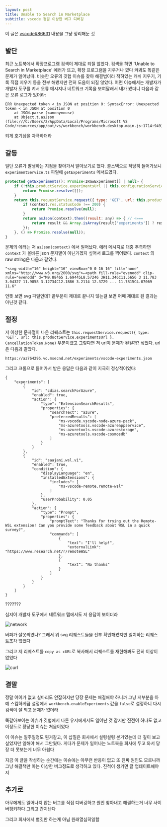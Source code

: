 ```yaml
---
layout: post
title: Unable to Search in Marketplace
subtitle: vscode 정말 이상한 버그 디버깅
---
```


이 글은 [vscode#86631](https://github.com/microsoft/vscode/issues/86631) 내용을 그냥 정리해둔 것

## 발단

최근 노트북에서 확장프로그램 검색이 제대로 되질 않았다. 검색을 하면 'Unable to Search in Marketplace' 에러가 뜨고, 확장 프로그램을 지우거나 껐다 켜봐도 똑같은 문제가 일어났따.
비슷한 오류의 깃헙 이슈를 찾아 해결법이라 적혀있는 캐쉬 지우기, 기록 직접 지우기 등을 전부 해봤지만 전혀 도움이 되질 않았다. 어떤 이슈에서는 개발자가 개발자 도구를 켜서 오류 메시지나 네트워크 기록을 보여달래서 내가 봤더니 다음과 같은 오류 로그가 있더라:

```
ERR Unexpected token < in JSON at position 0: SyntaxError: Unexpected token < in JSON at position 0
    at JSON.parse (<anonymous>)
    at Object.t.asJson (file:///C:/Users/2/AppData/Local/Programs/Microsoft VS Code/resources/app/out/vs/workbench/workbench.desktop.main.js:1714:949)

```

되게 호기심을 자극하더라

## 갈등

일단 오류가 발생하는 지점을 찾아가서 알아보기로 했다. 콜스택으로 적당히 들어가보니 `experimentService.ts` 파일에 `getExperiments` 메서드였다.

```js
protected getExperiments(): Promise<IRawExperiment[] | null> {
    if (!this.productService.experimentsUrl || this.configurationService.getValue('workbench.enableExperiments') === false) {
        return Promise.resolve([]);
    }
    return this.requestService.request({ type: 'GET', url: this.productService.experimentsUrl }, CancellationToken.None).then(context => {
        if (context.res.statusCode !== 200) {
            return Promise.resolve(null);
        }
        return asJson(context).then((result: any) => { // <===
            return result && Array.isArray(result['experiments']) ? result['experiments'] : [];
        });
    }, () => Promise.resolve(null));
}
```

문제의 에러는 저 `asJson(context)` 에서 일어났다. 에러 메시지로 대충 추측하면 `context` 가 올바른 json 문자열이 아닌거겠지 싶어서 로그를 찍어봤다. `context` 의 raw string은 다음과 같았다.

```
"<svg width="16" height="16" viewBox="0 0 16 16" fill="none" xmlns="http://www.w3.org/2000/svg">↵<path fill-rule="evenodd" clip-rule="evenodd" d="M9.88465 1.69445L8.57246 3H11.346C11.5656 3 11.783 3.04327 11.9858 3.12734C12.1886 3.2114 12.3729 ... 11.7815C4.07069 11.6"
```

언뜻 보면 svg 파일인데? 끝부분이 제대로 끝나지 않는걸 보면 어째 제대로 된 결과는 아닌것 같다.

## 절정

저 이상한 문자열이 나온 리퀘스트는 `this.requestService.request({ type: 'GET', url: this.productService.experimentsUrl }, CancellationToken.None)` 부분이겠고 그렇다면 저 url이 문제가 된걸까? 싶었다. url은 다음과 같았다.

```
https://az764295.vo.msecnd.net/experiments/vscode-experiments.json
```

그리고 크롬으로 들어가서 받은 응답은 다음과 같이 지극히 정상적이었다:

```
{
    "experiments": [
        {
            "id": "cdias.searchForAzure",
            "enabled": true,
            "action": {
                "type": "ExtensionSearchResults",
                "properties": {
                    "searchText": "azure",
                    "preferredResults": [
                        "ms-vscode.vscode-node-azure-pack",
                        "ms-azuretools.vscode-azureappservice",
                        "ms-azuretools.vscode-azurestorage",
                        "ms-azuretools.vscode-cosmosdb"
                    ]
                }
            }
        },
        {
            "id": "saajani.wsl.v1",
            "enabled": true,
            "condition": {
                "displayLanguage": "en",
                "installedExtensions": {
                    "includes": [
                        "ms-vscode-remote.remote-wsl"
                    ]
                },
                "userProbability": 0.05
            },
            "action": {
                "type": "Prompt",
                "properties": {
                    "promptText": "Thanks for trying out the Remote-WSL extension! Can you provide some feedback about WSL in a quick survey?",
                    "commands": [
                        {
                            "text": "I'll help!",
                            "externalLink": "https://www.research.net/r/remoteWSL"
                        },
                        {
                            "text": "No thanks"
                        }
                    ]
                }
            }
        }
    ]
}
```

???????

심지어 개발자 도구에서 네트워크 탭에서도 저 응답이 보이더라

![network](https://user-images.githubusercontent.com/16171816/70490439-b1523380-1b41-11ea-92a3-54a9a77e7bb0.png)

버퍼가 잘못씌였나? 그래서 위 svg 리퀘스트들을 전부 확인해봤지만 일치하는 리퀘스트조차 없었다

그리고 저 리퀘스트를 `copy as cURL`로 복사해서 리퀘스트를 재현해봐도 전혀 이상이 없었다

![curl](https://user-images.githubusercontent.com/16171816/70490843-e14e0680-1b42-11ea-941d-4b3c8b6795bf.png)

## 결말

정말 어이가 없고 실마리도 안잡히지만 당장 문제는 해결해야 하니까 그냥 저부분을 아예 스킵하게끔 설정에서 `workbench.enableExperiments` 값을 `false`로 설정하니 다시 검색이 잘 되고 문제가 없더라

똑같아보이는 이슈가 깃헙에서 다른 유저에게서도 일어난 것 같지만 진전이 하나도 없고 이정도로 황당한 이슈는 처음이었다

이 이슈는 일주일정도 된거같고, 이 삽질은 회사에서 설렁설렁 본거였는데 더 깊이 보고싶었지만 일해야 해서 그만뒀다. 게다가 문제가 일어나는 노트북을 회사에 두고 와서 당장 더 못보는게 너무 아쉽다

지금 이 글을 작성하는 순간에는 이슈에는 아무런 반응이 없고 또 진짜 원인도 모르니까 그냥 해결책만 아는 이상한 버그정도로 생각하고 있다. 진척이 생기면 글 업데이트해야지

## 추가로

아무에게도 일어나지 않는 버그를 직접 디버깅하고 원인 찾아내고 해결하는거 너무 사이버펑키하다
그리고 간지난다

그리고 회사에서 뻘짓만 하는게 아님 원래열심히일함